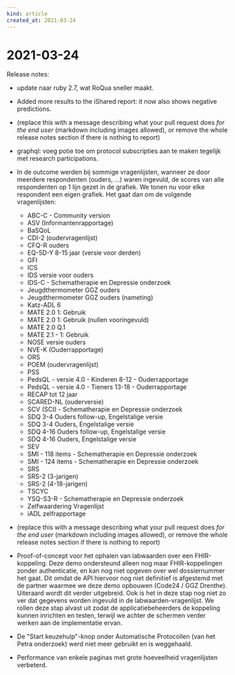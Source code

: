 ```yaml
---
kind: article
created_at: 2021-03-24
---
```


# 2021-03-24

Release notes:

* update naar ruby 2.7, wat RoQua sneller maakt.
* Added more results to the iShared report: it now also shows negative predictions.
* (replace this with a message describing what your pull request does *for the end user* (markdown including images allowed), or remove the whole release notes section if there is nothing to report)
* graphql: voeg potie toe om protocol subscripties aan te maken tegelijk met research participations.
* In de outcome werden bij sommige vragenlijsten, wanneer ze door meerdere respondenten (ouders, ...) waren ingevuld, de scores van alle respondenten op 1 lijn gezet in de grafiek. We tonen nu voor elke respondent een eigen grafiek. Het gaat dan om de volgende vragenlijsten:
  
  * ABC-C - Community version
  * ASV (Informantenrapportage)
  * BaSQoL
  * CDI-2 (oudervragenlijst)
  * CFQ-R ouders
  * EQ-5D-Y 8-15 jaar (versie voor derden)
  * GFI
  * ICS
  * IDS versie voor ouders
  * IDS-C - Schematherapie en Depressie onderzoek
  * Jeugdthermometer GGZ ouders
  * Jeugdthermometer GGZ ouders (nameting)
  * Katz-ADL 6
  * MATE 2.0 1: Gebruik
  * MATE 2.0 1: Gebruik (nullen vooringevuld)
  * MATE 2.0 Q.1
  * MATE 2.1 - 1: Gebruik
  * NOSE versie ouders
  * NVE-K (Ouderrapportage)
  * ORS
  * POEM (oudervragenlijst)
  * PSS
  * PedsQL - versie 4.0 - Kinderen 8-12 - Ouderrapportage
  * PedsQL - versie 4.0 - Tieners 13-18 - Ouderrapportage
  * RECAP tot 12 jaar
  * SCARED-NL (ouderversie)
  * SCV (SCI) - Schematherapie en Depressie onderzoek
  * SDQ 3-4 Ouders follow-up, Engelstalige versie
  * SDQ 3-4 Ouders, Engelstalige versie
  * SDQ 4-16 Ouders follow-up, Engelstalige versie
  * SDQ 4-16 Ouders, Engelstalige versie
  * SEV
  * SMI - 118 items - Schematherapie en Depressie onderzoek
  * SMI - 124 items - Schematherapie en Depressie onderzoek
  * SRS
  * SRS-2 (3-jarigen)
  * SRS-2 (4-18-jarigen)
  * TSCYC
  * YSQ-S3-R - Schematherapie en Depressie onderzoek
  * Zelfwaardering Vragenlijst
  * iADL zelfrapportage
* (replace this with a message describing what your pull request does *for the end user* (markdown including images allowed), or remove the whole release notes section if there is nothing to report)
* Proof-of-concept voor het ophalen van labwaarden over een FHIR-koppeling. Deze demo ondersteund alleen nog maar FHIR-koppelingen zonder authenticatie, en kan nog niet opgeven over wel dossiernummer het gaat. Dit omdat de API hiervoor nog niet definitief is afgestemd met de partner waarmee we deze demo opbouwen (Code24 / GGZ Drenthe). Uiteraard wordt dit verder uitgebreid. Ook is het in deze stap nog niet zo ver dat gegevens worden ingevuld in de labwaarden-vragenlijst. We rollen deze stap alvast uit zodat de applicatiebeheerders de koppeling kunnen inrichten en testen, terwijl we achter de schermen verder werken aan de implementatie ervan.
* De "Start keuzehulp"-knop onder Automatische Protocollen (van het Petra onderzoek) werd niet meer gebruikt en is weggehaald.
* Performance van enkele paginas met grote hoeveelheid vragenlijsten verbeterd.
